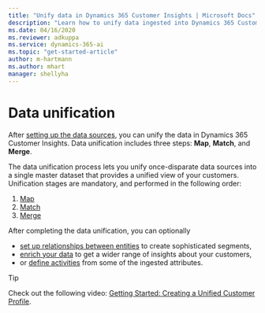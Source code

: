 ```yaml
---
title: "Unify data in Dynamics 365 Customer Insights | Microsoft Docs"
description: "Learn how to unify data ingested into Dynamics 365 Customer Insights."
ms.date: 04/16/2020
ms.reviewer: adkuppa
ms.service: dynamics-365-ai
ms.topic: "get-started-article"
author: m-hartmann
ms.author: mhart
manager: shellyha
---
```


# Data unification

<!--rename file-->

After [setting up the data sources](data-sources.md), you can unify the data in Dynamics 365 Customer Insights. Data unification includes three steps: **Map**, **Match**, and **Merge**.

The data unification process lets you unify once-disparate data sources into a single master dataset that provides a unified view of your customers. Unification stages are mandatory, and performed in the following order:

1. [Map](map-entities.md)
2. [Match](match-entities.md)
3. [Merge](merge-entities.md)

After completing the data unification, you can optionally

- [set up relationships between entities](relationships.md) to create sophisticated segments,
- [enrich your data](enrichment-microsoft-graph.md) to get a wider range of insights about your customers,
- or [define activities](activities.md) from some of the ingested attributes.

> [!TIP]
> Check out the following video: [Getting Started: Creating a Unified Customer Profile](https://youtu.be/oBfGEhucAxs).
